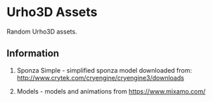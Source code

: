 # Urho3D Assets

Random Urho3D assets.

Information
-----------------------------------------------------------------------------------
1) Sponza Simple - simplified sponza model downloaded from:
    http://www.crytek.com/cryengine/cryengine3/downloads

2) Models - models and animations from https://www.mixamo.com/


  


